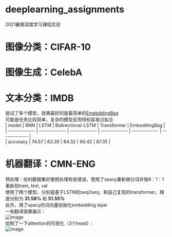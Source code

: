 # deeplearning_assignments
2021暑期深度学习课程实验


#  图像分类：CIFAR-10


# 图像生成：CelebA


# 文本分类：IMDB
尝试了多个模型，效果最好的是最简单的[EmebddingBag](https://pytorch.org/tutorials/beginner/text_sentiment_ngrams_tutorial.html)  
可能是任务比较简单，复杂的模型反而特别容易过拟合  
 | model | RNN | LSTM | Bidirectional-LSTM | Transformer | EmbeddingBag |     
 | ------------- | ------------- | ------------- | ------------- | ------------- | ------------- |  
 | accuracy | 74.57 | 83.26 | 84.32 | 80.42 | 87.35 | 

# 机器翻译：CMN-ENG
预处理：给的数据集好像预处理有些错误，使用了spacy重新做分词并按8：1：1重新划train, test, val  
使用了两个模型，分别是基于LSTM的seq2seq，和自己复现的transformer，精度分别为 **31.58%** 和 **51.55%**  
此外，用了spacy的词向量初始化embedding layer  
一些翻译效果展示：  
![image](https://github.com/cenlibin/deeplearning_assignments/blob/main/Images/translation_examples.png)  
绘制了一下attention的可视化（3个head）:   
![image](https://github.com/cenlibin/deeplearning_assignments/blob/main/Images/attention_heatmap.png)  
